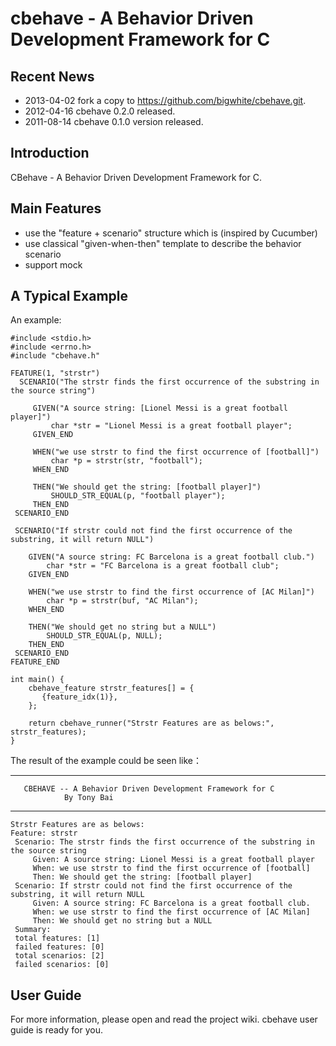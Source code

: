 cbehave - A Behavior Driven Development Framework for C
=======

Recent News
-----------
 - 2013-04-02 fork a copy to https://github.com/bigwhite/cbehave.git.
 - 2012-04-16 cbehave 0.2.0 released.
 - 2011-08-14 cbehave 0.1.0 version released.

Introduction
-------------
CBehave - A Behavior Driven Development Framework for C.

Main Features
-------------

 - use the "feature + scenario" structure which is (inspired by Cucumber)
 - use classical "given-when-then" template to describe the behavior scenario
 - support mock

A Typical Example
-------------

An example:

    #include <stdio.h>
    #include <errno.h>
    #include "cbehave.h"

    FEATURE(1, "strstr")
      SCENARIO("The strstr finds the first occurrence of the substring in the source string")
 
         GIVEN("A source string: [Lionel Messi is a great football player]")
             char *str = "Lionel Messi is a great football player";
         GIVEN_END
 
         WHEN("we use strstr to find the first occurrence of [football]")
             char *p = strstr(str, "football");
         WHEN_END

         THEN("We should get the string: [football player]")
             SHOULD_STR_EQUAL(p, "football player");
         THEN_END
     SCENARIO_END

     SCENARIO("If strstr could not find the first occurrence of the substring, it will return NULL")

        GIVEN("A source string: FC Barcelona is a great football club.")
            char *str = "FC Barcelona is a great football club";
        GIVEN_END

        WHEN("we use strstr to find the first occurrence of [AC Milan]")
            char *p = strstr(buf, "AC Milan");
        WHEN_END

        THEN("We should get no string but a NULL")
            SHOULD_STR_EQUAL(p, NULL);
        THEN_END
     SCENARIO_END
    FEATURE_END

    int main() {
        cbehave_feature strstr_features[] = {
           {feature_idx(1)},
        };

        return cbehave_runner("Strstr Features are as belows:", strstr_features);
    }
   
The result of the example could be seen like：

   *******************************************************************
       CBEHAVE -- A Behavior Driven Development Framework for C
                By Tony Bai
   *******************************************************************
    Strstr Features are as belows:
    Feature: strstr
     Scenario: The strstr finds the first occurrence of the substring in the source string
         Given: A source string: Lionel Messi is a great football player
         When: we use strstr to find the first occurrence of [football]
         Then: We should get the string: [football player]
     Scenario: If strstr could not find the first occurrence of the substring, it will return NULL
         Given: A source string: FC Barcelona is a great football club.
         When: we use strstr to find the first occurrence of [AC Milan]
         Then: We should get no string but a NULL
     Summary:
     total features: [1]
     failed features: [0]
     total scenarios: [2]
     failed scenarios: [0]


User Guide
-------------
For more information, please open and read the project wiki. cbehave user guide is ready for you.
